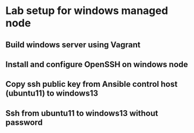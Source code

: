 # Lab setup for windows managed node

## Build windows server using Vagrant

## Install and configure OpenSSH on windows node

## Copy ssh public key from Ansible control host (ubuntu11) to windows13

## Ssh from ubuntu11 to windows13 without password

